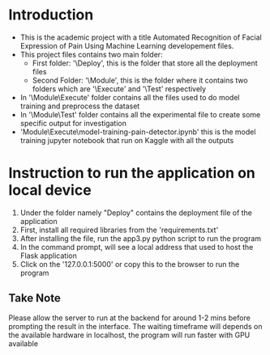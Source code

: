 # Introduction

- This is the academic project with a title Automated Recognition of Facial Expression of Pain Using Machine Learning developement files.
- This project files contains two main folder:
  - First folder: '\Deploy', this is the folder that store all the deployment files
  - Second Folder: '\Module', this is the folder where it contains two folders which are '\Execute' and '\Test' respectively
- In '\Module\Execute' folder contains all the files used to do model training and preprocess the dataset
- In '\Module\Test' folder contains all the experimental file to create some specific output for investigation
- 'Module\Execute\model-training-pain-detector.ipynb' this is the model training jupyter notebook that run on Kaggle with all the outputs

# Instruction to run the application on local device

1. Under the folder namely "Deploy" contains the deployment file of the application
2. First, install all required libraries from the 'requirements.txt'
3. After installing the file, run the app3.py python script to run the program
4. In the command prompt, will see a local address that used to host the Flask application
5. Click on the '127.0.0.1:5000' or copy this to the browser to run the program

## Take Note

Please allow the server to run at the backend for around 1-2 mins before prompting the result in the interface.
The waiting timeframe will depends on the available hardware in localhost, the program will run faster with GPU available

